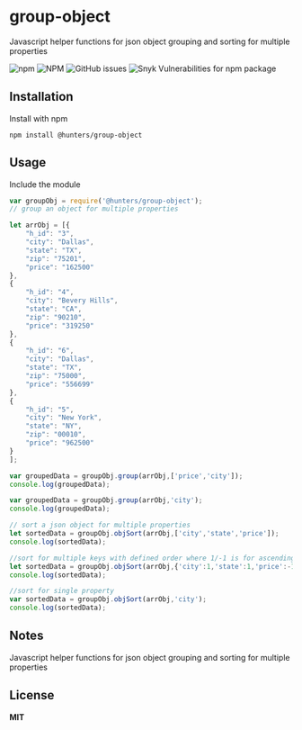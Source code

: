 # group-object
Javascript helper functions for json object grouping and sorting for multiple properties

![npm](https://img.shields.io/npm/v/@hunters/group-object?color=green&style=flat-square)   ![NPM](https://img.shields.io/npm/l/@hunters/group-object)  ![GitHub issues](https://img.shields.io/github/issues/wehunters/group-object)  ![Snyk Vulnerabilities for npm package](https://img.shields.io/snyk/vulnerabilities/npm/@hunters/group-object)

## Installation

Install with npm

```
npm install @hunters/group-object
```

## Usage

Include the module

```javascript
var groupObj = require('@hunters/group-object');
// group an object for multiple properties

let arrObj = [{
    "h_id": "3",
    "city": "Dallas",
    "state": "TX",
    "zip": "75201",
    "price": "162500"
},
{
    "h_id": "4",
    "city": "Bevery Hills",
    "state": "CA",
    "zip": "90210",
    "price": "319250"
},
{
    "h_id": "6",
    "city": "Dallas",
    "state": "TX",
    "zip": "75000",
    "price": "556699"
},
{
    "h_id": "5",
    "city": "New York",
    "state": "NY",
    "zip": "00010",
    "price": "962500"
}
];

var groupedData = groupObj.group(arrObj,['price','city']);
console.log(groupedData); 

var groupedData = groupObj.group(arrObj,'city');
console.log(groupedData); 

// sort a json object for multiple properties
let sortedData = groupObj.objSort(arrObj,['city','state','price']);
console.log(sortedData); 

//sort for multiple keys with defined order where 1/-1 is for ascending/descending orders
let sortedData = groupObj.objSort(arrObj,{'city':1,'state':1,'price':-1});
console.log(sortedData); 

//sort for single property
var sortedData = groupObj.objSort(arrObj,'city');
console.log(sortedData); 
```
## Notes

Javascript helper functions for json object grouping and sorting for multiple properties

## License

**MIT**
